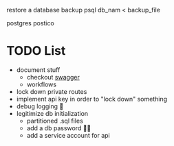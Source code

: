 restore a database backup
psql db_nam < backup_file

postgres
postico


# TODO List
* document stuff
  * checkout [swagger](https://swagger.io/solutions/api-documentation/)
  * workflows
* lock down private routes
* implement api key in order to "lock down" something
* debug logging 👀
* legitimize db initialization
  * partitioned .sql files
  * add a db password 👀👀
  * add a service account for api


